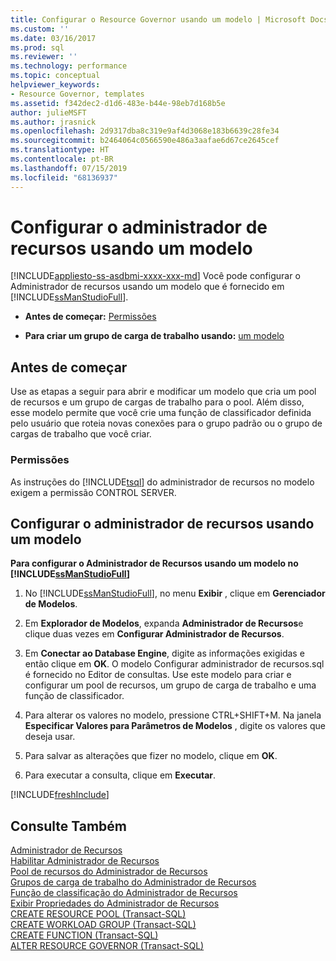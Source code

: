 ```yaml
---
title: Configurar o Resource Governor usando um modelo | Microsoft Docs
ms.custom: ''
ms.date: 03/16/2017
ms.prod: sql
ms.reviewer: ''
ms.technology: performance
ms.topic: conceptual
helpviewer_keywords:
- Resource Governor, templates
ms.assetid: f342dec2-d1d6-483e-b44e-98eb7d168b5e
author: julieMSFT
ms.author: jrasnick
ms.openlocfilehash: 2d9317dba8c319e9af4d3068e183b6639c28fe34
ms.sourcegitcommit: b2464064c0566590e486a3aafae6d67ce2645cef
ms.translationtype: HT
ms.contentlocale: pt-BR
ms.lasthandoff: 07/15/2019
ms.locfileid: "68136937"
---
```

# <a name="configure-resource-governor-using-a-template"></a>Configurar o administrador de recursos usando um modelo
[!INCLUDE[appliesto-ss-asdbmi-xxxx-xxx-md](../../includes/appliesto-ss-asdbmi-xxxx-xxx-md.md)]
  Você pode configurar o Administrador de recursos usando um modelo que é fornecido em [!INCLUDE[ssManStudioFull](../../includes/ssmanstudiofull-md.md)].  
  
-   **Antes de começar:**  [Permissões](#Permissions)  
  
-   **Para criar um grupo de carga de trabalho usando:**  [um modelo](#ConfRGTemplate)  
  
##  <a name="BeforeYouBegin"></a> Antes de começar  
 Use as etapas a seguir para abrir e modificar um modelo que cria um pool de recursos e um grupo de cargas de trabalho para o pool. Além disso, esse modelo permite que você crie uma função de classificador definida pelo usuário que roteia novas conexões para o grupo padrão ou o grupo de cargas de trabalho que você criar.  
  
###  <a name="Permissions"></a> Permissões  
 As instruções do [!INCLUDE[tsql](../../includes/tsql-md.md)] do administrador de recursos no modelo exigem a permissão CONTROL SERVER.  
  
##  <a name="ConfRGTemplate"></a> Configurar o administrador de recursos usando um modelo  
 **Para configurar o Administrador de Recursos usando um modelo no [!INCLUDE[ssManStudioFull](../../includes/ssmanstudiofull-md.md)]**  
  
1.  No [!INCLUDE[ssManStudioFull](../../includes/ssmanstudiofull-md.md)], no menu **Exibir** , clique em **Gerenciador de Modelos**.  
  
2.  Em **Explorador de Modelos**, expanda **Administrador de Recursos**e clique duas vezes em **Configurar Administrador de Recursos**.  
  
3.  Em **Conectar ao Database Engine**, digite as informações exigidas e então clique em **OK**. O modelo Configurar administrador de recursos.sql é fornecido no Editor de consultas. Use este modelo para criar e configurar um pool de recursos, um grupo de carga de trabalho e uma função de classificador.  
  
4.  Para alterar os valores no modelo, pressione CTRL+SHIFT+M. Na janela **Especificar Valores para Parâmetros de Modelos** , digite os valores que deseja usar.  
  
5.  Para salvar as alterações que fizer no modelo, clique em **OK**.  
  
6.  Para executar a consulta, clique em **Executar**.  

[!INCLUDE[freshInclude](../../includes/paragraph-content/fresh-note-steps-feedback.md)]

## <a name="see-also"></a>Consulte Também  
 [Administrador de Recursos](../../relational-databases/resource-governor/resource-governor.md)   
 [Habilitar Administrador de Recursos](../../relational-databases/resource-governor/enable-resource-governor.md)   
 [Pool de recursos do Administrador de Recursos](../../relational-databases/resource-governor/resource-governor-resource-pool.md)   
 [Grupos de carga de trabalho do Administrador de Recursos](../../relational-databases/resource-governor/resource-governor-workload-group.md)   
 [Função de classificação do Administrador de Recursos](../../relational-databases/resource-governor/resource-governor-classifier-function.md)   
 [Exibir Propriedades do Administrador de Recursos](../../relational-databases/resource-governor/view-resource-governor-properties.md)   
 [CREATE RESOURCE POOL &#40;Transact-SQL&#41;](../../t-sql/statements/create-resource-pool-transact-sql.md)   
 [CREATE WORKLOAD GROUP &#40;Transact-SQL&#41;](../../t-sql/statements/create-workload-group-transact-sql.md)   
 [CREATE FUNCTION &#40;Transact-SQL&#41;](../../t-sql/statements/create-function-transact-sql.md)   
 [ALTER RESOURCE GOVERNOR &#40;Transact-SQL&#41;](../../t-sql/statements/alter-resource-governor-transact-sql.md)  
  
  
